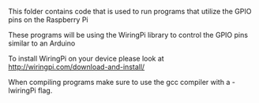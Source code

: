 This folder contains code that is used to run programs that utilize the GPIO pins on the Raspberry Pi

These programs  will be using the WiringPi library to control the GPIO pins similar to an Arduino

To install WiringPi on your device please look at http://wiringpi.com/download-and-install/

When compiling programs make sure to use the gcc compiler with a -lwiringPi flag. 


